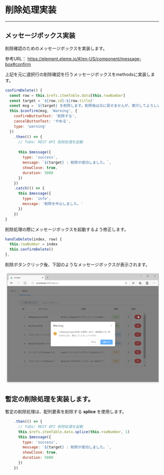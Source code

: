 # 削除処理実装


---
## メッセージボックス実装
削除確認のためのメッセージボックスを実装します。

参考URL： https://element.eleme.io/#/en-US/component/message-box#confirm

上記を元に選択行の削除確認を行うメッセージボックスをmethodsに実装します。

```JavaScript
confirmDelete() {
  const row = this.$refs.itemTable.data[this.rowNumber]
  const target = `${row.id}:${row.title}`
  const msg = `${target} を削除します。削除後は元に戻せませんが、実行してよろしいですか?`
  this.$confirm(msg, 'Warning', {
    confirmButtonText: '削除する',
    cancelButtonText: 'やめる',
    type: 'warning'
  })
    .then(() => {
      // ToDo: REST API 削除処理を起動

      this.$message({
        type: 'success',
        message: `${target} : 削除が成功しました。`,
        showClose: true,
        duration: 5000
      })
    })
    .catch(() => {
      this.$message({
        type: 'info',
        message: '削除を中止しました。'
      })
    })
}
```

削除処理の際にメッセージボックスを起動するよう修正します。

```JavaScript
handleDelete(index, row) {
  this.rowNumber = index
  this.confirmDelete()
},
```

削除ボタンクリック後、下図のようなメッセージボックスが表示されます。

![](images/ch14-01.png)

## 暫定の削除処理を実装します。
暫定の削除処理は、配列要素を削除する **splice** を使用します。

```JavaScript
    .then(() => {
      // ToDo: REST API 削除処理を起動
      this.$refs.itemTable.data.splice(this.rowNumber, 1)
      this.$message({
        type: 'success',
        message: `${target} : 削除が成功しました。`,
        showClose: true,
        duration: 5000
      })
    })
```

